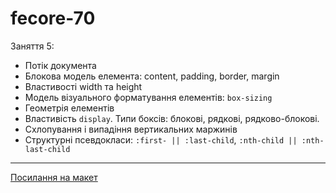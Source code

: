 # fecore-70

Заняття 5:

- Потік документа
- Блокова модель елемента: content, padding, border, margin
- Властивості width та height
- Модель візуального форматування елементів: `box-sizing`
- Геометрія елементів
- Властивість `display`. Типи боксів: блокові, рядкові, рядково-блокові.
- Схлопування і випадіння вертикальних маржинів
- Структурні псевдокласи: `:first- || :last-сhild`, `:nth-child || :nth-last-child`

---

[Посилання на макет](<https://www.figma.com/file/gTrdKERu067LHmnhwvBqyl/Barbershop-(EN)?node-id=0%3A1>)
